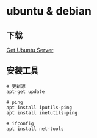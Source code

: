 # ubuntu & debian

## 下载

[Get Ubuntu Server](https://ubuntu.com/download/server)

## 安装工具

```shell
# 更新源
apt-get update

# ping
apt install iputils-ping
apt install inetutils-ping

# ifconfig
apt install net-tools
```
